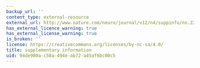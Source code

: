 ```yaml
---
backup_url: ''
content_type: external-resource
external_url: http://www.nature.com/neuro/journal/v12/n4/suppinfo/nn.2284_S1.html
has_external_licence_warning: true
has_external_license_warning: true
is_broken: ''
license: https://creativecommons.org/licenses/by-nc-sa/4.0/
title: supplementary information
uid: 94de900a-c58a-494e-ab72-a45af6bc00c5
---
```

